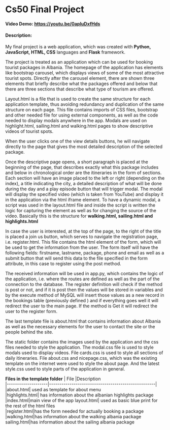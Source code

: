 # Cs50 Final Project

#### Video Demo: https://youtu.be/0apIuDxfHds

#### Description:

My final project is a web application, which was created with **Python, JavaScript, HTML, CSS** languages and **Flask** framework.

The project is treated as an application which can be used for booking tourist packages in Albania.
The homepage of the application has elements like bootstrap carousel, which displays views of some of the most attractive tourist spots. Directly after the carousel element, there are shown three elements that briefly describe what the packages offered and below that there are three sections that describe what type of tourism are offered.

Layout.html is a file that is used to create the same structure for each application template, thus avoiding redundancy and duplication of the same structure on each page. This file contains imports of CSS files, bootstrap and other needed file for using external components, as well as the code needed to display modals anywhere in the app. Modals are used on highlight.html, sailing.html and walking.html pages to show descriptive videos of tourist spots.

When the user clicks one of the view details buttons, he will navigate directly to the page that gives the most detailed description of the selected package.

Once the descriptive page opens, a short paragraph is placed at the beginning of the page, that describes exactly what this package includes and below in chronological order are the itineraries in the form of sections. Each section will have an image placed to the left or right (depending on the index), a title indicating the city, a detailed description of what will be done during the day and a play episode button that will trigger modal. The modal will display the specified video (which is taken from YouTube) and display it in the application via the html iframe element. To have a dynamic modal, a script was used in the layout.html file and inside the script is written the logic for capturing the element as well as for changing the source of the video. Basically this is the structure for **walking.html, sailing.html and highlights.html**

In case the user is interested, at the top of the page, to the right of the title is placed a join us button, which serves to navigate the registration page, i.e. register.html. This file contains the html element of the form, which will be used to get the information from the user. The form itself will have the following fields: firstname, lastname, package, phone and email as well as a submit button that will send this data to the file specified in the form attribute, in this case to register using the post method.

The received information will be used in app.py, which contains the logic of the application, i.e. where the routes are defined as well as the part of the connection to the database. The register definition will check if the method is post or not, and if it is post then the values will be stored in variables and by the execute method of MySQL will insert those values as a new record in the bookings table (previously defined ) and if everything goes well it will redirect the user to the main page. If the method is Get it will redirect the user to the register form.

The last template file is about.html that contains information about Albania as well as the necessary elements for the user to contact the site or the people behind the site.

The static folder contains the images used by the application and the css files needed to style the application.
The modal.css file is used to style modals used to display videos.
File cards.css is used to style all sections of daily itineraries.
File about.css and nicepage.css, which was the existing template on the internet were used to style the about page.
And the latest style.css used to style parts of the application in general.

**Files in the template folder**
| File |Description  
|--------------------|----------------------------------------------------|
|about.html| used as template for about menu  
|highlights.html| has information about the albanian highlights package  
|index.html|main view of the app
layout.html| used as basic blue print for the rest of the html files  
|register.html|has the form needed for actually booking a package
|walking.html|has information about the walking albania package
sailing.html|has information about the sailing albania package
